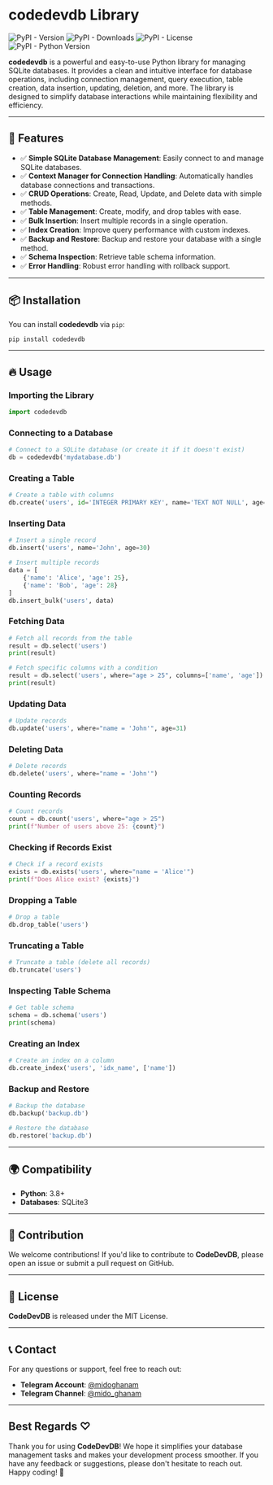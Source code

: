 # codedevdb Library

![PyPI - Version](https://img.shields.io/pypi/v/CodeDevDB?color=blue&label=version) ![PyPI - Downloads](https://img.shields.io/pypi/dm/codedevdb?color=green&label=downloads)
![PyPI - License](https://img.shields.io/pypi/l/CodeDevDB?color=blue)![PyPI - Python Version](https://img.shields.io/pypi/pyversions/CodeDevDB?color=blue)


**codedevdb** is a powerful and easy-to-use Python library for managing SQLite databases. It provides a clean and intuitive interface for database operations, including connection management, query execution, table creation, data insertion, updating, deletion, and more. The library is designed to simplify database interactions while maintaining flexibility and efficiency.

---

## 🚀 Features
- ✅ **Simple SQLite Database Management**: Easily connect to and manage SQLite databases.
- ✅ **Context Manager for Connection Handling**: Automatically handles database connections and transactions.
- ✅ **CRUD Operations**: Create, Read, Update, and Delete data with simple methods.
- ✅ **Table Management**: Create, modify, and drop tables with ease.
- ✅ **Bulk Insertion**: Insert multiple records in a single operation.
- ✅ **Index Creation**: Improve query performance with custom indexes.
- ✅ **Backup and Restore**: Backup and restore your database with a single method.
- ✅ **Schema Inspection**: Retrieve table schema information.
- ✅ **Error Handling**: Robust error handling with rollback support.

---

## 📦 Installation
You can install **codedevdb** via `pip`:

```bash
pip install codedevdb
```

---

## 🔥 Usage

### Importing the Library
```python
import codedevdb
```

### Connecting to a Database
```python
# Connect to a SQLite database (or create it if it doesn't exist)
db = codedevdb('mydatabase.db')
```

### Creating a Table
```python
# Create a table with columns
db.create('users', id='INTEGER PRIMARY KEY', name='TEXT NOT NULL', age='INTEGER')
```

### Inserting Data
```python
# Insert a single record
db.insert('users', name='John', age=30)

# Insert multiple records
data = [
    {'name': 'Alice', 'age': 25},
    {'name': 'Bob', 'age': 28}
]
db.insert_bulk('users', data)
```

### Fetching Data
```python
# Fetch all records from the table
result = db.select('users')
print(result)

# Fetch specific columns with a condition
result = db.select('users', where="age > 25", columns=['name', 'age'])
print(result)
```

### Updating Data
```python
# Update records
db.update('users', where="name = 'John'", age=31)
```

### Deleting Data
```python
# Delete records
db.delete('users', where="name = 'John'")
```

### Counting Records
```python
# Count records
count = db.count('users', where="age > 25")
print(f"Number of users above 25: {count}")
```

### Checking if Records Exist
```python
# Check if a record exists
exists = db.exists('users', where="name = 'Alice'")
print(f"Does Alice exist? {exists}")
```

### Dropping a Table
```python
# Drop a table
db.drop_table('users')
```

### Truncating a Table
```python
# Truncate a table (delete all records)
db.truncate('users')
```

### Inspecting Table Schema
```python
# Get table schema
schema = db.schema('users')
print(schema)
```

### Creating an Index
```python
# Create an index on a column
db.create_index('users', 'idx_name', ['name'])
```

### Backup and Restore
```python
# Backup the database
db.backup('backup.db')

# Restore the database
db.restore('backup.db')
```

---

## 🌍 Compatibility
- **Python**: 3.8+
- **Databases**: SQLite3

---

## 🎯 Contribution
We welcome contributions! If you'd like to contribute to **CodeDevDB**, please open an issue or submit a pull request on GitHub.

---

## 📄 License
**CodeDevDB** is released under the MIT License.

---

## 📞 Contact
For any questions or support, feel free to reach out:
- **Telegram Account**: [@midoghanam](https://t.me/midoghanam)
- **Telegram Channel**: [@mido_ghanam](https://t.me/mido_ghanam)

---

## Best Regards ♡
Thank you for using **CodeDevDB**! We hope it simplifies your database management tasks and makes your development process smoother. If you have any feedback or suggestions, please don't hesitate to reach out. Happy coding! 🚀